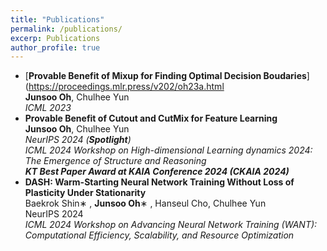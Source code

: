 ```yaml
---
title: "Publications"
permalink: /publications/
excerp: Publications
author_profile: true
---
```


*  [**Provable Benefit of Mixup for Finding Optimal Decision Boudaries**](https://proceedings.mlr.press/v202/oh23a.html <br> **Junsoo Oh**, Chulhee Yun <br>*ICML 2023*
*  **Provable Benefit of Cutout and CutMix for Feature Learning** <br> **Junsoo Oh**, Chulhee Yun <br> *NeurIPS 2024 (__Spotlight__)* <br>*ICML 2024 Workshop on High-dimensional Learning dynamics 2024: The Emergence of Structure and Reasoning* <br> __*KT Best Paper Award at KAIA Conference 2024 (CKAIA 2024)*__
*  **DASH: Warm-Starting Neural Network Training Without Loss of Plasticity Under Stationarity** <br> Baekrok Shin∗
 , **Junsoo Oh**∗
 , Hanseul Cho, Chulhee Yun <br> NeurIPS 2024 <br>*ICML 2024 Workshop on Advancing Neural Network Training (WANT): Computational Efficiency, Scalability, and Resource Optimization*
